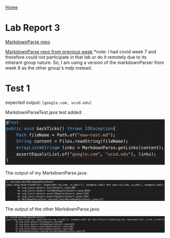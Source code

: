 [Home](../index.md)

# Lab Report 3


[MarkdownParse repo](https://github.com/ravishende/markdown-parser)

[MarkdownParse repo from previous week](https://github.com/ravishende/markdown-parser)
*note: I had covid week 7 and therefore could not participate in that lab or do it remotely due to its inherant group nature. So, I am using a version of the markdownParser from week 8 as the other group's mdp instead.


# Test 1

expected output: `[google.com, ucsd.edu]`

MarkdownParseTest.java test added:

![Image](test1.png)


The output of my MarkdownParse.java:

![Image](my-test1.png)


The output of the other MarkdownParse.java:

![Image](other-test1.png)